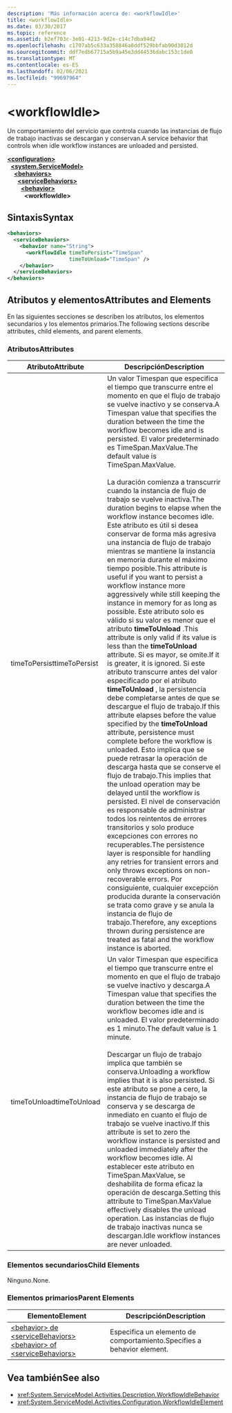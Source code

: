 ```yaml
---
description: 'Más información acerca de: <workflowIdle>'
title: <workflowIdle>
ms.date: 03/30/2017
ms.topic: reference
ms.assetid: b2ef703c-3e01-4213-9d2e-c14c7dba94d2
ms.openlocfilehash: c1707ab5c633a358846a8ddf529bbfab90d3012d
ms.sourcegitcommit: ddf7edb67715a5b9a45e3dd44536dabc153c1de0
ms.translationtype: MT
ms.contentlocale: es-ES
ms.lasthandoff: 02/06/2021
ms.locfileid: "99697964"
---
```

# \<workflowIdle>

<span data-ttu-id="2400c-102">Un comportamiento del servicio que controla cuando las instancias de flujo de trabajo inactivas se descargan y conservan.</span><span class="sxs-lookup"><span data-stu-id="2400c-102">A service behavior that controls when idle workflow instances are unloaded and persisted.</span></span>  
  
[**\<configuration>**](../configuration-element.md)\
&nbsp;&nbsp;[**\<system.ServiceModel>**](system-servicemodel-of-workflow.md)\
&nbsp;&nbsp;&nbsp;&nbsp;[**\<behaviors>**](behaviors-of-workflow.md)\
&nbsp;&nbsp;&nbsp;&nbsp;&nbsp;&nbsp;[**\<serviceBehaviors>**](servicebehaviors-of-workflow.md)\
&nbsp;&nbsp;&nbsp;&nbsp;&nbsp;&nbsp;&nbsp;&nbsp;[**\<behavior>**](behavior-of-servicebehaviors-of-workflow.md)\
&nbsp;&nbsp;&nbsp;&nbsp;&nbsp;&nbsp;&nbsp;&nbsp;&nbsp;&nbsp;**\<workflowIdle>**  
  
## <a name="syntax"></a><span data-ttu-id="2400c-103">Sintaxis</span><span class="sxs-lookup"><span data-stu-id="2400c-103">Syntax</span></span>  
  
```xml  
<behaviors>
  <serviceBehaviors>
    <behavior name="String">
      <workflowIdle timeToPersist="TimeSpan"
                    timeToUnload="TimeSpan" />
    </behavior>
  </serviceBehaviors>
</behaviors>  
```  
  
## <a name="attributes-and-elements"></a><span data-ttu-id="2400c-104">Atributos y elementos</span><span class="sxs-lookup"><span data-stu-id="2400c-104">Attributes and Elements</span></span>  

 <span data-ttu-id="2400c-105">En las siguientes secciones se describen los atributos, los elementos secundarios y los elementos primarios.</span><span class="sxs-lookup"><span data-stu-id="2400c-105">The following sections describe attributes, child elements, and parent elements.</span></span>  
  
### <a name="attributes"></a><span data-ttu-id="2400c-106">Atributos</span><span class="sxs-lookup"><span data-stu-id="2400c-106">Attributes</span></span>  
  
|<span data-ttu-id="2400c-107">Atributo</span><span class="sxs-lookup"><span data-stu-id="2400c-107">Attribute</span></span>|<span data-ttu-id="2400c-108">Descripción</span><span class="sxs-lookup"><span data-stu-id="2400c-108">Description</span></span>|  
|---------------|-----------------|  
|<span data-ttu-id="2400c-109">timeToPersist</span><span class="sxs-lookup"><span data-stu-id="2400c-109">timeToPersist</span></span>|<span data-ttu-id="2400c-110">Un valor Timespan que especifica el tiempo que transcurre entre el momento en que el flujo de trabajo se vuelve inactivo y se conserva.</span><span class="sxs-lookup"><span data-stu-id="2400c-110">A Timespan value that specifies the duration between the time the workflow becomes idle and is persisted.</span></span> <span data-ttu-id="2400c-111">El valor predeterminado es TimeSpan.MaxValue.</span><span class="sxs-lookup"><span data-stu-id="2400c-111">The default value is TimeSpan.MaxValue.</span></span><br /><br /> <span data-ttu-id="2400c-112">La duración comienza a transcurrir cuando la instancia de flujo de trabajo se vuelve inactiva.</span><span class="sxs-lookup"><span data-stu-id="2400c-112">The duration begins to elapse when the workflow instance becomes idle.</span></span> <span data-ttu-id="2400c-113">Este atributo es útil si desea conservar de forma más agresiva una instancia de flujo de trabajo mientras se mantiene la instancia en memoria durante el máximo tiempo posible.</span><span class="sxs-lookup"><span data-stu-id="2400c-113">This attribute  is useful if you want to persist a workflow instance more aggressively while still keeping the instance in memory for as long as possible.</span></span> <span data-ttu-id="2400c-114">Este atributo solo es válido si su valor es menor que el atributo **timeToUnload** .</span><span class="sxs-lookup"><span data-stu-id="2400c-114">This attribute  is only valid if its value is less than the **timeToUnload** attribute.</span></span> <span data-ttu-id="2400c-115">Si es mayor, se omite.</span><span class="sxs-lookup"><span data-stu-id="2400c-115">If it is greater, it is ignored.</span></span> <span data-ttu-id="2400c-116">Si este atributo transcurre antes del valor especificado por el atributo **timeToUnload** , la persistencia debe completarse antes de que se descargue el flujo de trabajo.</span><span class="sxs-lookup"><span data-stu-id="2400c-116">If this attribute elapses before the value specified by the **timeToUnload** attribute, persistence must complete before the workflow is unloaded.</span></span> <span data-ttu-id="2400c-117">Esto implica que se puede retrasar la operación de descarga hasta que se conserve el flujo de trabajo.</span><span class="sxs-lookup"><span data-stu-id="2400c-117">This implies that the unload operation may be delayed until the workflow is persisted.</span></span> <span data-ttu-id="2400c-118">El nivel de conservación es responsable de administrar todos los reintentos de errores transitorios y solo produce excepciones con errores no recuperables.</span><span class="sxs-lookup"><span data-stu-id="2400c-118">The persistence layer is responsible for handling any retries for transient errors and only throws exceptions on non-recoverable errors.</span></span> <span data-ttu-id="2400c-119">Por consiguiente, cualquier excepción producida durante la conservación se trata como grave y se anula la instancia de flujo de trabajo.</span><span class="sxs-lookup"><span data-stu-id="2400c-119">Therefore, any exceptions thrown during persistence are treated as fatal and the workflow instance is aborted.</span></span>|  
|<span data-ttu-id="2400c-120">timeToUnload</span><span class="sxs-lookup"><span data-stu-id="2400c-120">timeToUnload</span></span>|<span data-ttu-id="2400c-121">Un valor Timespan que especifica el tiempo que transcurre entre el momento en que el flujo de trabajo se vuelve inactivo y descarga.</span><span class="sxs-lookup"><span data-stu-id="2400c-121">A Timespan value that specifies the duration between the time the workflow becomes idle and is unloaded.</span></span> <span data-ttu-id="2400c-122">El valor predeterminado es 1 minuto.</span><span class="sxs-lookup"><span data-stu-id="2400c-122">The default value is 1 minute.</span></span><br /><br /> <span data-ttu-id="2400c-123">Descargar un flujo de trabajo implica que también se conserva.</span><span class="sxs-lookup"><span data-stu-id="2400c-123">Unloading a workflow implies that it is also persisted.</span></span> <span data-ttu-id="2400c-124">Si este atributo se pone a cero, la instancia de flujo de trabajo se conserva y se descarga de inmediato en cuanto el flujo de trabajo se vuelve inactivo.</span><span class="sxs-lookup"><span data-stu-id="2400c-124">If this attribute is set to zero the workflow instance is persisted and unloaded immediately after the workflow becomes idle.</span></span> <span data-ttu-id="2400c-125">Al establecer este atributo en TimeSpan.MaxValue, se deshabilita de forma eficaz la operación de descarga.</span><span class="sxs-lookup"><span data-stu-id="2400c-125">Setting this attribute to TimeSpan.MaxValue effectively disables the unload operation.</span></span> <span data-ttu-id="2400c-126">Las instancias de flujo de trabajo inactivas nunca se descargan.</span><span class="sxs-lookup"><span data-stu-id="2400c-126">Idle workflow instances are never unloaded.</span></span>|  
  
### <a name="child-elements"></a><span data-ttu-id="2400c-127">Elementos secundarios</span><span class="sxs-lookup"><span data-stu-id="2400c-127">Child Elements</span></span>  

 <span data-ttu-id="2400c-128">Ninguno.</span><span class="sxs-lookup"><span data-stu-id="2400c-128">None.</span></span>  
  
### <a name="parent-elements"></a><span data-ttu-id="2400c-129">Elementos primarios</span><span class="sxs-lookup"><span data-stu-id="2400c-129">Parent Elements</span></span>  
  
|<span data-ttu-id="2400c-130">Elemento</span><span class="sxs-lookup"><span data-stu-id="2400c-130">Element</span></span>|<span data-ttu-id="2400c-131">Descripción</span><span class="sxs-lookup"><span data-stu-id="2400c-131">Description</span></span>|  
|-------------|-----------------|  
|[<span data-ttu-id="2400c-132">\<behavior> de \<serviceBehaviors></span><span class="sxs-lookup"><span data-stu-id="2400c-132">\<behavior> of \<serviceBehaviors></span></span>](behavior-of-servicebehaviors-of-workflow.md)|<span data-ttu-id="2400c-133">Especifica un elemento de comportamiento.</span><span class="sxs-lookup"><span data-stu-id="2400c-133">Specifies a behavior element.</span></span>|  
  
## <a name="see-also"></a><span data-ttu-id="2400c-134">Vea también</span><span class="sxs-lookup"><span data-stu-id="2400c-134">See also</span></span>

- <xref:System.ServiceModel.Activities.Description.WorkflowIdleBehavior>
- <xref:System.ServiceModel.Activities.Configuration.WorkflowIdleElement>
